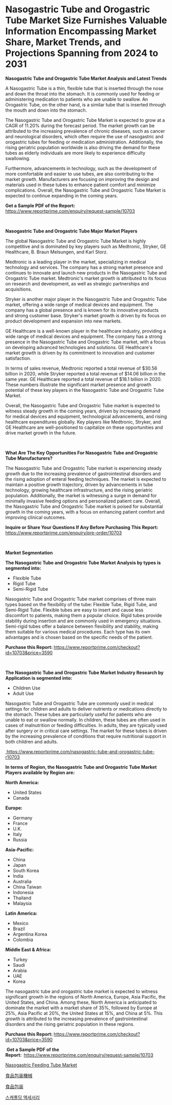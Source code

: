 <p><h1>Nasogastric Tube and Orogastric Tube Market Size Furnishes Valuable Information Encompassing Market Share, Market Trends, and Projections Spanning from 2024 to 2031</h1></p><p><strong>Nasogastric Tube and Orogastric Tube Market Analysis and Latest Trends</strong></p>
<p><p>A Nasogastric Tube is a thin, flexible tube that is inserted through the nose and down the throat into the stomach. It is commonly used for feeding or administering medication to patients who are unable to swallow. An Orogastric Tube, on the other hand, is a similar tube that is inserted through the mouth and down into the stomach.</p><p>The Nasogastric Tube and Orogastric Tube Market is expected to grow at a CAGR of 11.20% during the forecast period. The market growth can be attributed to the increasing prevalence of chronic diseases, such as cancer and neurological disorders, which often require the use of nasogastric and orogastric tubes for feeding or medication administration. Additionally, the rising geriatric population worldwide is also driving the demand for these tubes as elderly individuals are more likely to experience difficulty swallowing.</p><p>Furthermore, advancements in technology, such as the development of more comfortable and easier to use tubes, are also contributing to the market growth. Manufacturers are focusing on improving the design and materials used in these tubes to enhance patient comfort and minimize complications. Overall, the Nasogastric Tube and Orogastric Tube Market is expected to continue expanding in the coming years.</p></p>
<p><strong>Get a Sample PDF of the Report:&nbsp;</strong> <a href="https://www.reportprime.com/enquiry/request-sample/10703">https://www.reportprime.com/enquiry/request-sample/10703</a></p>
<p>&nbsp;</p>
<p><strong>Nasogastric Tube and Orogastric Tube Major Market Players</strong></p>
<p><p>The global Nasogastric Tube and Orogastric Tube Market is highly competitive and is dominated by key players such as Medtronic, Stryker, GE Healthcare, B. Braun Melsungen, and Karl Storz.</p><p>Medtronic is a leading player in the market, specializing in medical technology and services. The company has a strong market presence and continues to innovate and launch new products in the Nasogastric Tube and Orogastric Tube market. Medtronic's market growth is attributed to its focus on research and development, as well as strategic partnerships and acquisitions.</p><p>Stryker is another major player in the Nasogastric Tube and Orogastric Tube market, offering a wide range of medical devices and equipment. The company has a global presence and is known for its innovative products and strong customer base. Stryker's market growth is driven by its focus on product development and expansion into new markets.</p><p>GE Healthcare is a well-known player in the healthcare industry, providing a wide range of medical devices and equipment. The company has a strong presence in the Nasogastric Tube and Orogastric Tube market, with a focus on developing advanced technologies and solutions. GE Healthcare's market growth is driven by its commitment to innovation and customer satisfaction.</p><p>In terms of sales revenue, Medtronic reported a total revenue of $30.56 billion in 2020, while Stryker reported a total revenue of $14.06 billion in the same year. GE Healthcare reported a total revenue of $18.1 billion in 2020. These numbers illustrate the significant market presence and growth potential of these key players in the Nasogastric Tube and Orogastric Tube Market. </p><p>Overall, the Nasogastric Tube and Orogastric Tube market is expected to witness steady growth in the coming years, driven by increasing demand for medical devices and equipment, technological advancements, and rising healthcare expenditures globally. Key players like Medtronic, Stryker, and GE Healthcare are well-positioned to capitalize on these opportunities and drive market growth in the future.</p></p>
<p>&nbsp;</p>
<p><strong>What Are The Key Opportunities For Nasogastric Tube and Orogastric Tube Manufacturers?</strong></p>
<p><p>The Nasogastric Tube and Orogastric Tube market is experiencing steady growth due to the increasing prevalence of gastrointestinal disorders and the rising adoption of enteral feeding techniques. The market is expected to maintain a positive growth trajectory, driven by advancements in tube technology, growing healthcare infrastructure, and the rising geriatric population. Additionally, the market is witnessing a surge in demand for minimally invasive feeding options and personalized patient care. Overall, the Nasogastric Tube and Orogastric Tube market is poised for substantial growth in the coming years, with a focus on enhancing patient comfort and improving clinical outcomes.</p></p>
<p><strong>Inquire or Share Your Questions If Any Before Purchasing This Report:</strong> <a href="https://www.reportprime.com/enquiry/pre-order/10703">https://www.reportprime.com/enquiry/pre-order/10703</a></p>
<p>&nbsp;</p>
<p><strong>Market Segmentation</strong></p>
<p><strong>The Nasogastric Tube and Orogastric Tube Market Analysis by types is segmented into:</strong></p>
<p><ul><li>Flexible Tube</li><li>Rigid Tube</li><li>Semi-Rigid Tube</li></ul></p>
<p><p>Nasogastric Tube and Orogastric Tube market comprises of three main types based on the flexibility of the tube: Flexible Tube, Rigid Tube, and Semi-Rigid Tube. Flexible tubes are easy to insert and cause less discomfort to patients, making them a popular choice. Rigid tubes provide stability during insertion and are commonly used in emergency situations. Semi-rigid tubes offer a balance between flexibility and stability, making them suitable for various medical procedures. Each type has its own advantages and is chosen based on the specific needs of the patient.</p></p>
<p><strong>Purchase this Report:&nbsp;</strong><a href="https://www.reportprime.com/checkout?id=10703&price=3590">https://www.reportprime.com/checkout?id=10703&price=3590</a></p>
<p>&nbsp;</p>
<p><strong>The Nasogastric Tube and Orogastric Tube Market Industry Research by Application is segmented into:</strong></p>
<p><ul><li>Children Use</li><li>Adult Use</li></ul></p>
<p><p>Nasogastric Tube and Orogastric Tube are commonly used in medical settings for children and adults to deliver nutrients or medications directly to the stomach. These tubes are particularly useful for patients who are unable to eat or swallow normally. In children, these tubes are often used in cases of malnutrition or feeding difficulties. In adults, they are typically used after surgery or in critical care settings. The market for these tubes is driven by the increasing prevalence of conditions that require nutritional support in both children and adults.</p></p>
<p><a href="https://www.reportprime.com/nasogastric-tube-and-orogastric-tube-r10703">&nbsp;https://www.reportprime.com/nasogastric-tube-and-orogastric-tube-r10703</a></p>
<p><strong>In terms of Region, the Nasogastric Tube and Orogastric Tube Market Players available by Region are:</strong></p>
<p>
    <p> <strong> North America: </strong>
        <ul>
            <li>United States</li>
            <li>Canada</li>
        </ul>
        </p> 
    <p> <strong> Europe: </strong>
        <ul>
            <li>Germany</li>
            <li>France</li>
            <li>U.K.</li>
            <li>Italy</li>
            <li>Russia</li>
        </ul>
        </p> 
    <p> <strong> Asia-Pacific: </strong>
        <ul>
            <li>China</li>
            <li>Japan</li>
            <li>South Korea</li>
            <li>India</li>
            <li>Australia</li>
            <li>China Taiwan</li>
            <li>Indonesia</li>
            <li>Thailand</li>
            <li>Malaysia</li>
        </ul>
        </p> 
    <p> <strong> Latin America: </strong>
        <ul>
            <li>Mexico</li>
            <li>Brazil</li>
            <li>Argentina Korea</li>
            <li>Colombia</li>
        </ul>
        </p> 
    <p> <strong> Middle East & Africa: </strong>
        <ul>
            <li>Turkey</li>
            <li>Saudi</li>
            <li>Arabia</li>
            <li>UAE</li>
            <li>Korea</li>
        </ul>
    </p>
    </p>
<p><p>The nasogastric tube and orogastric tube market is expected to witness significant growth in the regions of North America, Europe, Asia Pacific, the United States, and China. Among these, North America is anticipated to dominate the market with a market share of 35%, followed by Europe at 25%, Asia Pacific at 20%, the United States at 15%, and China at 5%. This growth is attributed to the increasing prevalence of gastrointestinal disorders and the rising geriatric population in these regions.</p></p>
<p><strong>Purchase this Report: </strong><a href="https://www.reportprime.com/checkout?id=10703&price=3590">https://www.reportprime.com/checkout?id=10703&price=3590</a></p>
<p>&nbsp;<strong>Get a Sample PDF of the Report:&nbsp;&nbsp;</strong><a href="https://www.reportprime.com/enquiry/request-sample/10703">https://www.reportprime.com/enquiry/request-sample/10703</a></p>
<p><strong></strong></p>
<p><p><a href="https://github.com/gladysalidde/Market-Research-Report-List-1/blob/main/nasogastric-feeding-tube-market.md">Nasogastric Feeding Tube Market</a></p><p><a href="https://github.com/HershelKris/Market-Research-Report-List-1/blob/main/549517179752.md">食品包装機械</a></p><p><a href="https://github.com/CarlieShields/Market-Research-Report-List-1/blob/main/972045379751.md">食品包装</a></p><p><a href="https://github.com/apple8975768/Market-Research-Report-List-1/blob/main/586492674533.md">스캐폴딩 액세서리</a></p></p>